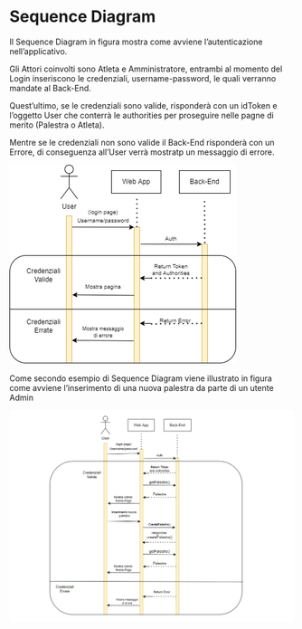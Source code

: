 # Sequence Diagram

Il Sequence Diagram in figura mostra come avviene  l’autenticazione nell’applicativo.

Gli Attori coinvolti sono Atleta e Amministratore, entrambi al momento del Login inseriscono le credenziali, username-password, le quali verranno mandate al Back-End.

Quest’ultimo, se le credenziali sono valide, risponderà con un idToken e l’oggetto User che conterrà le authorities per proseguire nelle pagne di merito (Palestra o Atleta).

Mentre se le credenziali non sono valide il Back-End risponderà con un Errore, di conseguenza all’User verrà mostratp un messaggio di errore.

![sequence diagram.png](Sequence%20Diagram%205a8b473b42e64f4587833789b741fe86/sequence_diagram.png)

Come secondo esempio di Sequence Diagram viene illustrato in figura come avviene l’inserimento  di una nuova palestra da parte di un utente Admin

![Untitled](Sequence%20Diagram%205a8b473b42e64f4587833789b741fe86/Untitled.png)